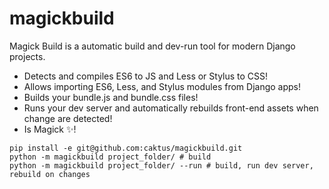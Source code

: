 # magickbuild

Magick Build is a automatic build and dev-run tool for modern Django projects.

* Detects and compiles ES6 to JS and Less or Stylus to CSS!
* Allows importing ES6, Less, and Stylus modules from Django apps!
* Builds your bundle.js and bundle.css files!
* Runs your dev server and automatically rebuilds front-end assets when change are detected!
* Is Magick :sparkles:!

```
pip install -e git@github.com:caktus/magickbuild.git
python -m magickbuild project_folder/ # build
python -m magickbuild project_folder/ --run # build, run dev server, rebuild on changes
```

